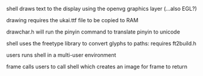 shell draws text to the display using the openvg graphics layer (...also EGL?)

drawing requires the ukai.ttf file to be copied to RAM

drawchar.h will run the pinyin command to translate pinyin to unicode

shell uses the freetype library to convert glyphs to paths: requires ft2build.h

users runs shell in a multi-user environment

frame calls users to call shell which creates an image for frame to return
